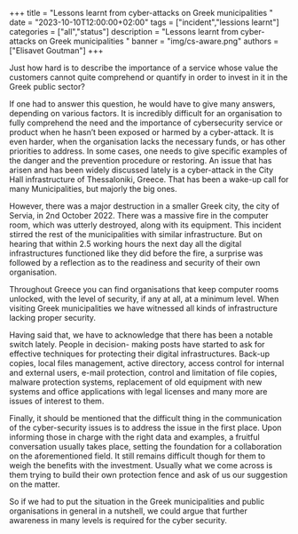 +++
title = "Lessons learnt from cyber-attacks on Greek municipalities "
date = "2023-10-10T12:00:00+02:00"
tags = ["incident","lessions learnt"]
categories = ["all","status"]
description = "Lessons learnt from cyber-attacks on Greek municipalities "
banner = "img/cs-aware.png"
authors = ["Elisavet Goutman"]
+++

Just how hard is to describe the importance of a service whose value the customers cannot quite comprehend or quantify in order to invest in it in the Greek public sector? 

If one had to answer this question, he would have to give many answers, depending on various factors. It is incredibly difficult for an organisation to fully comprehend the need and the importance of cybersecurity service or product when he hasn’t been exposed or harmed by a cyber-attack. It is even harder, when the organisation lacks the necessary funds, or has other priorities to address. In some cases, one needs to give specific examples of the danger and the prevention procedure or restoring. An issue that has arisen and has been widely discussed lately is a cyber-attack in the City Hall infrastructure of Thessaloniki, Greece. That has been a wake-up call for many Municipalities, but majorly the big ones. 

However, there was a major destruction in a smaller Greek city, the city of Servia, in 2nd October 2022. There was a massive fire in the computer room, which was utterly destroyed, along with its equipment. This incident stirred the rest of the municipalities with similar infrastructure. But on hearing that within 2.5 working hours the next day all the digital infrastructures functioned like they did before the fire, a surprise was followed by a reflection as to the readiness and security of their own organisation. 

Throughout Greece you can find organisations that keep computer rooms unlocked, with the level of security, if any at all, at a minimum level. When visiting Greek municipalities we have witnessed all kinds of infrastructure lacking proper security. 

Having said that, we have to acknowledge that there has been a notable switch lately. People in decision- making posts have started to ask for effective techniques for protecting their digital infrastructures.  Back-up copies, local files management, active directory, access control for internal and external users, e-mail protection, control and limitation of file copies, malware protection systems, replacement of old equipment with new systems and office applications with legal licenses and many more are issues of interest to them. 

Finally, it should be mentioned that the difficult thing in the communication of the cyber-security issues is to address the issue in the first place. Upon informing those in charge with the right data and examples, a fruitful conversation usually takes place, setting the foundation for a collaboration on the aforementioned field. It still remains difficult though for them to weigh the benefits with the investment. Usually what we come across is them trying to build their own protection fence and ask of us our suggestion on the matter. 

So if we had to put the situation in the Greek municipalities and public organisations in general in a nutshell, we could argue that further awareness in many levels is required for the cyber security. 
